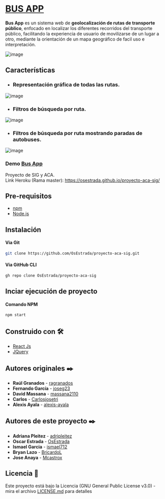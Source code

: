 # [BUS APP](https://proyect-aca-sig.herokuapp.com/)

**Bus App** es un sistema web de **geolocalización de rutas de transporte público**, enfocado en localizar los diferentes recorridos del transporte público, facilitando la experiencia de usuario de movilizarse de un lugar a otro, mediante la orientación de un mapa geográfico de facil uso e interpretación.

![image](https://user-images.githubusercontent.com/54184589/177658890-c2b5c381-2cf0-48d2-a220-21292f637fc0.png)

## Características
- ### Representación gráfica de todas las rutas.
![image](https://user-images.githubusercontent.com/54184589/177658998-7492f067-4701-4842-bea0-99f9263817ea.png)


- ### Filtros de búsqueda por ruta.

 ![image](https://user-images.githubusercontent.com/54184589/177666988-d0a68d4c-d37f-4152-8287-09f9b4aef5e0.png) 

 - ### Filtros de búsqueda por ruta mostrando paradas de autobuses.

 ![image](https://user-images.githubusercontent.com/54184589/177668611-5693d495-0efe-4d0a-b9f7-b536a85dea67.png) 

### **Demo [Bus App](http://proyect-aca-sig.herokuapp.com/)**
  
Proyecto de SIG y ACA.  
Link Heroku (Rama master): https://osestrada.github.io/proyecto-aca-sig/

## Pre-requisitos
- [npm](https://docs.npmjs.com/cli/v7/commands/npm-install)
- [Node.js](https://nodejs.org/es/)

## Instalación

#### Via Git
```bash
git clone https://github.com/OsEstrada/proyecto-aca-sig.git
```

#### Via GitHub CLI
```bash
gh repo clone OsEstrada/proyecto-aca-sig
```

## Inciar ejecución de proyecto

#### Comando NPM
```bash
npm start
```

## Construido con 🛠️

* [React Js](https://es.reactjs.org/)
* [JQuery](https://jquery.com/)

## Autores originales ✒️

* **Raúl Granados** - [ragranados](https://github.com/ragranados)
* **Fernando García** - [joseg23](https://github.com/joseg23)
* **David Massana** - [massana2110](https://github.com/massana2110)
* **Carlos** - [Carlosjosetri](https://github.com/Carlosjosetri)
* **Alexis Ayala** - [alexis-ayala](https://github.com/alexis-ayala)


## Autores de este proyecto ✒️

* **Adriana Pleitez** - [adripleitez](https://github.com/adripleitez)
* **Oscar Estrada** - [OsEstrada](https://github.com/OsEstrada)
* **Ismael Garcia** - [ismael712](https://github.com/ismael712)
* **Bryan Lazo** - [BricardoL](https://github.com/BricardoL)
* **Jose Anaya** - [Mcastrox](https://github.com/Mcastrox)


## Licencia 📄

Este proyecto está bajo la Licencia (GNU General Public License v3.0) - mira el archivo [LICENSE.md](https://github.com/ragranadosu/proyecto-sig-aca/blob/master/LICENSE) para detalles

